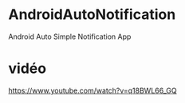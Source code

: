 # AndroidAutoNotification
Android Auto Simple Notification App



# vidéo

https://www.youtube.com/watch?v=q18BWL66_GQ
